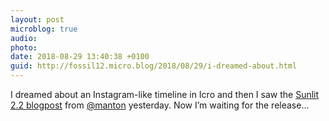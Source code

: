 ```yaml
---
layout: post
microblog: true
audio: 
photo: 
date: 2018-08-29 13:40:38 +0100
guid: http://fossil12.micro.blog/2018/08/29/i-dreamed-about.html
---
```

I dreamed about an Instagram-like timeline in Icro and then I saw the [Sunlit 2.2 blogpost](https://www.manton.org/2018/06/25/132725.html) from [@manton](https://micro.blog/manton) yesterday. Now I’m waiting for the release...
